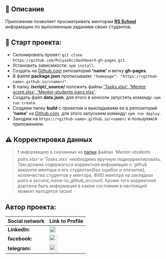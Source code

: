 
## 📜 Описание
Приложение позволяет просматривать менторам **[RS School](https://rs.school/)** информацию по выполненным заданиям своих студентов.

## 🚀 Cтарт проекта:
- Склонировать проект: `git clone https://github.com/Pulya10c/dashboard-gh-pages.git`.
- Установить зависимости: `npm install`.
- Создать на [Github.com](https://github.com) репозиторий **'name'** и ветку **gh-pages**.
- В файле **package.json** прописываем: `"homepage": "https://<github-name>.github.io/<name>/"`.
- В папку **/script/_source/** положить файлы ['Tasks.xlsx', 'Mentor score.xlsx', 'Mentor-students pairs.xlsx'](https://drive.google.com/drive/folders/1ULj8KjnNNCgUdGunQ1TY00dNbCsqAsHW).
- Создать файл **data.json**, для этого в консоли запустить команду: `npm run create`.
- Создаем папку **build** с проектом и выкладываем ее в репозиторий **'name'** на [Github.com](https://github.com), для этого запускаем команду: `npm run deploy`.
- Заходим на `https://<github-name>.github.io/<name>/` и пользуемся приложением.

## ⚠️ Корректировка данных
> ❗️ информацию в скачанных из [папки](https://drive.google.com/drive/folders/1ULj8KjnNNCgUdGunQ1TY00dNbCsqAsHW) файлах *'Mentor-students pairs.xlsx'* и *'Tasks.xlsx'* необходимо вручную подкорректировать. Там должна содержаться корректная информация о: github аккаунте ментора и его студентах(без ошибок и опечаток), колличество студентов у ментора, ФИО ментора на закладках *pairs* и *second_name-to_github_account*. Кроме того корректной дорлжна быть информация в каком состоянии в настоящий момент находятся таски!

## Автор проекта:
Social network | Link to Profile
-----|-----
**LinkedIn:** | [<img src="https://upload.wikimedia.org/wikipedia/commons/thumb/0/01/LinkedIn_Logo.svg/1280px-LinkedIn_Logo.svg.png" height="20" />](https://www.linkedin.com/in/aleh-serhiyenia-b11486a7/)
**facebook:** | [<img src="https://www.shoutmeloud.com/wp-content/uploads/2010/05/facebooklogo.jpg" height="25" />](https://web.facebook.com/profile.php?id=100011117050051&ref=bookmarks)
**telegram:** | [<img src="https://upload.wikimedia.org/wikipedia/commons/8/82/Telegram_logo.svg" height="25" />](https://t.me/Pulya10c)
